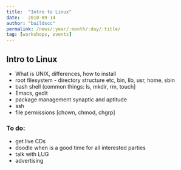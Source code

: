 ```yaml
---
title:  "Intro to Linux"
date:   2010-09-14
author: "buildscc"
permalink: /news/:year/:month/:day/:title/
tag: [workshops, events]
---
```


## Intro to Linux

- What is UNIX, differences, how to install
- root filesystem - directory structure etc, bin, lib, usr, home, sbin
- bash shell (common things: ls, mkdir, rm, touch]
- Emacs, gedit
- package management synaptic and aptitude
- ssh
- file permissions [chown, chmod, chgrp]

### To do:

- get live CDs
- doodle when is a good time for all interested parties
- talk with LUG
- advertising